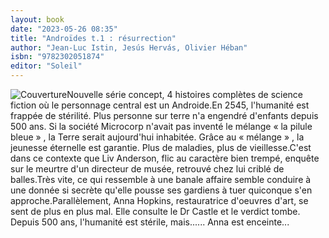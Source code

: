 ```yaml
---
layout: book
date: "2023-05-26 08:35"
title: "Androïdes t.1 : résurrection"
author: "Jean-Luc Istin, Jesús Hervás, Olivier Héban"
isbn: "9782302051874"
editor: "Soleil"
---
```

![Couverture](/img/9782302051874.jpg)Nouvelle série concept, 4 histoires complètes de science fiction où le personnage central est un Androide.En 2545, l'humanité est frappée de stérilité. Plus personne sur terre n'a engendré d'enfants depuis 500 ans. Si la société Microcorp n'avait pas inventé le mélange « la pilule bleue » , la Terre serait aujourd'hui inhabitée. Grâce au « mélange » , la jeunesse éternelle est garantie. Plus de maladies, plus de vieillesse.C'est dans ce contexte que Liv Anderson, flic au caractère bien trempé, enquête sur le meurtre d'un directeur de musée, retrouvé chez lui criblé de balles.Très vite, ce qui ressemble à une banale affaire semble conduire à une donnée si secrète qu'elle pousse ses gardiens à tuer quiconque s'en approche.Parallèlement, Anna Hopkins, restauratrice d'oeuvres d'art, se sent de plus en plus mal. Elle consulte le Dr Castle et le verdict tombe. Depuis 500 ans, l'humanité est stérile, mais...... Anna est enceinte...